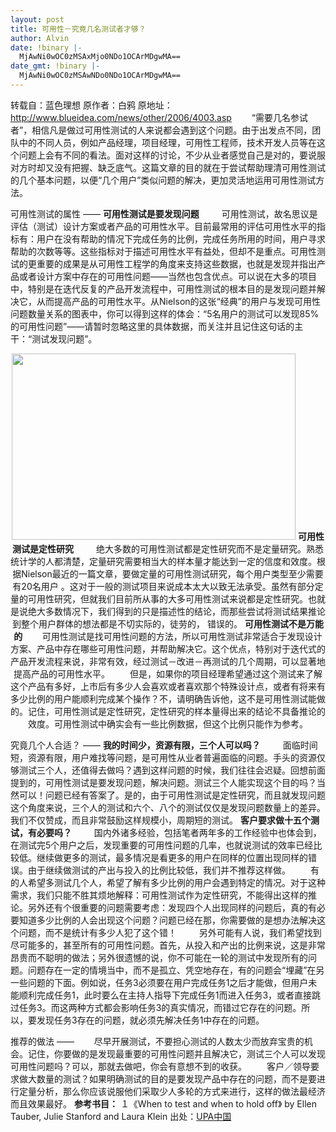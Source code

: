 ```yaml
---
layout: post
title: 可用性－究竟几名测试者才够？
author: Alvin
date: !binary |-
  MjAwNi0wOC0zMSAxMjo0NDo1OCArMDgwMA==
date_gmt: !binary |-
  MjAwNi0wOC0zMSAwNDo0NDo1OCArMDgwMA==
---
```

转载自：蓝色理想
原作者：白鸦
原地址：<a href="http://www.blueidea.com/news/other/2006/4003.asp">http://www.blueidea.com/news/other/2006/4003.asp</a>
　　“需要几名参试者”，相信凡是做过可用性测试的人来说都会遇到这个问题。由于出发点不同，团队中的不同人员，例如产品经理，项目经理，可用性工程师，技术开发人员等在这个问题上会有不同的看法。面对这样的讨论，不少从业者感觉自己是对的，要说服对方时却又没有把握、缺乏底气。这篇文章的目的就在于尝试帮助理清可用性测试的几个基本问题，以便“几个用户”类似问题的解决，更加灵活地运用可用性测试方法。 
<p class="style6">可用性测试的属性 &mdash;&mdash; 
<strong>可用性测试是要发现问题</strong>
　　 可用性测试，故名思议是评估（测试）设计方案或者产品的可用性水平。目前最常用的评估可用性水平的指标有：用户在没有帮助的情况下完成任务的比例，完成任务所用的时间，用户寻求帮助的次数等等。这些指标对于描述可用性水平有益处，但却不是重点。可用性测试的更重要的成果是从可用性工程学的角度来支持这些数据，也就是发现并指出产品或者设计方案中存在的可用性问题――当然也包含优点。可以说在大多的项目中，特别是在迭代反复的产品开发流程中，可用性测试的根本目的是发现问题并解决它，从而提高产品的可用性水平。从Nielson的这张“经典”的用户与发现可用性问题数量关系的图表中，你可以得到这样的体会：“5名用户的测试可以发现85%的可用性问题”――请暂时忽略这里的具体数据，而关注并且记住这句话的主干：“测试发现问题”。
<p align="center"><img height="298" alt="" width="454" src="http://www.blueidea.com/articleimg/2006/08/4003/75.gif" />
<strong>可用性测试是定性研究</strong>
　　 绝大多数的可用性测试都是定性研究而不是定量研究。熟悉统计学的人都清楚，定量研究需要相当大的样本量才能达到一定的信度和效度。根据Nielson最近的一篇文章，要做定量的可用性测试研究，每个用户类型至少需要有20名用户 。这对于一般的测试项目来说成本太大以致无法承受。虽然有部分定量的可用性研究，但就我们目前所从事的大多可用性测试来说都是定性研究。也就是说绝大多数情况下，我们得到的只是描述性的结论，而那些尝试将测试结果推论到整个用户群体的想法都是不切实际的，徒劳的， 错误的。
<strong>可用性测试不是万能的
</strong>　　可用性测试是找可用性问题的方法，所以可用性测试非常适合于发现设计方案、产品中存在哪些可用性问题，并帮助解决它。这个优点，特别对于迭代式的产品开发流程来说，非常有效，经过测试－改进－再测试的几个周期，可以显著地提高产品的可用性水平。
　　但是，如果你的项目经理希望通过这个测试来了解这个产品有多好，上市后有多少人会喜欢或者喜欢那个特殊设计点，或者有将来有多少比例的用户能顺利完成某个操作？不，请明确告诉他，这不是可用性测试能做的。记住，可用性测试是定性研究，定性研究的样本量得出来的结论不具备推论的效度。可用性测试中确实会有一些比例数据，但这个比例只能作为参考。
<p class="style6">究竟几个人合适？ &mdash;&mdash; 
<strong>我的时间少，资源有限，三个人可以吗？</strong>
　　 面临时间短，资源有限，用户难找等问题，是可用性从业者普遍面临的问题。手头的资源仅够测试三个人，还值得去做吗？遇到这样问题的时候，我们往往会迟疑。回想前面提到的，可用性测试是要发现问题，解决问题。测试三个人能实现这个目的吗？当然可以！问题已经有答案了。是的，由于可用性测试是定性研究，而且就发现问题这个角度来说，三个人的测试和六个、八个的测试仅仅是发现问题数量上的差异。我们不仅赞成，而且非常鼓励这样规模小，周期短的测试。
<strong>客户要求做十五个测试，有必要吗？</strong>
　　 国内外诸多经验，包括笔者两年多的工作经验中也体会到，在测试完5个用户之后，发现重要的可用性问题的几率，也就说测试的效率已经比较低。继续做更多的测试，最多情况是看更多的用户在同样的位置出现同样的错误。由于继续做测试的产出与投入的比例比较低，我们并不推荐这样做。
　　有的人希望多测试几个人，希望了解有多少比例的用户会遇到特定的情况。对于这种需求，我们只能不胜其烦地解释：可用性测试作为定性研究，不能得出这样的推论。另外还有个很重要的问题需要考虑：发现四个人出现同样的问题后，真的有必要知道多少比例的人会出现这个问题？问题已经在那，你需要做的是想办法解决这个问题，而不是统计有多少人犯了这个错！
　　 另外可能有人说，我们希望找到尽可能多的，甚至所有的可用性问题。首先，从投入和产出的比例来说，这是非常昂贵而不聪明的做法；另外很遗憾的说，你不可能在一轮的测试中发现所有的问题。问题存在一定的情境当中，而不是孤立、凭空地存在，有的问题会“埋藏”在另一些问题的下面。例如说，任务3必须要在用户完成任务1之后才能做，但用户未能顺利完成任务1，此时要么在主持人指导下完成任务1而进入任务3，或者直接跳过任务3。而这两种方式都会影响任务3的真实情况，而错过它存在的问题。所以，要发现任务3存在的问题，就必须先解决任务1中存在的问题。
<p class="style6">推荐的做法 &mdash;&mdash; 
　　尽早开展测试，不要担心测试的人数太少而放弃宝贵的机会。记住，你要做的是发现最重要的可用性问题并且解决它，测试三个人可以发现可用性问题吗？可以，那就去做吧，你会有意想不到的收获。
　　客户／领导要求做大数量的测试？如果明确测试的目的是要发现产品中存在的问题，而不是要进行定量分析，那么你应该说服他们采取少人多轮的方式来进行，这样的做法最经济而且效果最好。
<strong>参考书目：</strong>
１《When to test and when to hold off》 by Ellen Tauber, Julie Stanford and Laura Klein
出处：<a href="http://www.upachina.org/">UPA中国</a>
